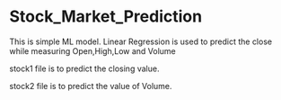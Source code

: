 # Stock_Market_Prediction
This is simple ML model.
Linear Regression is used to predict the close while measuring Open,High,Low and Volume

stock1 file is to predict the closing value.

stock2 file is to predict the value of Volume.

